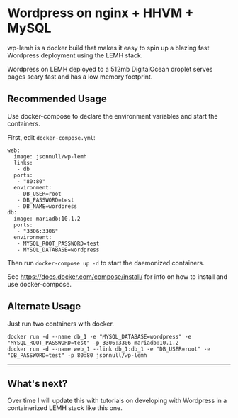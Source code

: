 # Wordpress on nginx + HHVM + MySQL
wp-lemh is a docker build that makes it easy to spin up a blazing fast Wordpress deployment using the LEMH stack.

Wordpress on LEMH deployed to a 512mb DigitalOcean droplet serves pages scary fast and has a low memory footprint.

## Recommended Usage

Use docker-compose to declare the environment variables and start the containers.

First, edit `docker-compose.yml`:

```
web:
  image: jsonnull/wp-lemh
  links:
   - db
  ports:
   - "80:80"
  environment:
   - DB_USER=root
   - DB_PASSWORD=test
   - DB_NAME=wordpress
db:
  image: mariadb:10.1.2
  ports:
   - "3306:3306"
  environment:
   - MYSQL_ROOT_PASSWORD=test
   - MYSQL_DATABASE=wordpress
```

Then run `docker-compose up -d` to start the daemonized containers.

See https://docs.docker.com/compose/install/ for info on how to install and use docker-compose.

## Alternate Usage

Just run two containers with docker.

```
docker run -d --name db_1 -e "MYSQL_DATABASE=wordpress" -e "MYSQL_ROOT_PASSWORD=test" -p 3306:3306 mariadb:10.1.2
docker run -d --name web_1 --link db_1:db_1 -e "DB_USER=root" -e "DB_PASSWORD=test" -p 80:80 jsonnull/wp-lemh
```

---

## What's next?

Over time I will update this with tutorials on developing with Wordpress in a containerized LEMH stack like this one.
